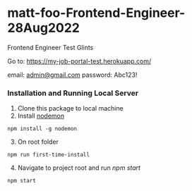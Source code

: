 # matt-foo-Frontend-Engineer-28Aug2022
Frontend Engineer Test Glints

Go to: https://my-job-portal-test.herokuapp.com/

email: admin@gmail.com
password: Abc123!


### Installation and Running Local Server
1. Clone this package to local machine
2. Install [nodemon](https://nodemon.io/)
```console
npm install -g nodemon
```
3. On root folder
```
npm run first-time-install
```

4. Navigate to project root and run _npm start_
```console
npm start
```

